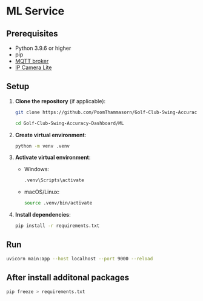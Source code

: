 # ML Service

## Prerequisites

- Python 3.9.6 or higher
- pip
- [MQTT broker](https://mosquitto.org)
- [IP Camera Lite](https://apps.apple.com/th/app/ip-camera-lite/id1013455241?l=th)

## Setup

1. **Clone the repository** (if applicable):

   ```bash
   git clone https://github.com/PoomThammasorn/Golf-Club-Swing-Accuracy-Dashboard.git

   cd Golf-Club-Swing-Accuracy-Dashboard/ML
   ```

2. **Create virtual environment**:

   ```bash
   python -m venv .venv
   ```

3. **Activate virtual environment**:

   - Windows:
     ```cmd
     .venv\Scripts\activate
     ```
   - macOS/Linux:
     ```bash
     source .venv/bin/activate
     ```

4. **Install dependencies**:
   ```bash
   pip install -r requirements.txt
   ```

## Run

```bash
uvicorn main:app --host localhost --port 9000 --reload
```

## After install additonal packages

```bash
pip freeze > requirements.txt
```
